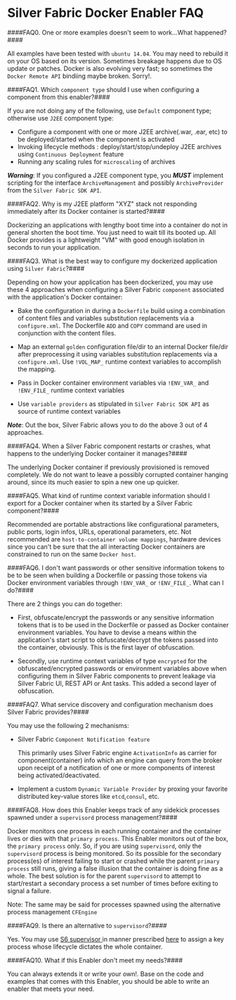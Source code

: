 Silver Fabric Docker Enabler FAQ
=================================

####FAQ0. One or more examples doesn't seem to work...What happened?####

All examples have been tested with `ubuntu 14.04`. You may need to rebuild it on your OS based on its version. Sometimes breakage happens due to OS update or patches. Docker is also evolving very fast; so sometimes the `Docker Remote API` bindiing maybe broken. Sorry!.

####FAQ1. Which `component type` should I use when configuring a component from this enabler?####

If you are not doing any of the following, use `Default` component type; otherwise use `J2EE` component type:

- Configure a component with one or more J2EE archive(.war, .ear, etc) to be deployed/started when the component is activated
- Invoking lifecycle methods : deploy/start/stop/undeploy J2EE archives using `Continuous Deployment` feature
- Running any scaling rules for `microscaling` of archives

***Warning***: If you configured a J2EE component type, you ***MUST*** implement scripting for the interface `ArchiveManagement` and possibly `ArchiveProvider` from the `Silver Fabric SDK API`.

####FAQ2. Why is my J2EE platform "XYZ" stack not responding immediately after its Docker container is started?####

Dockerizing an applications with lengthy boot time into a container do not in general shorten the boot time. You just need to wait till its booted up. All Docker provides is a lightweight "VM" with good enough isolation in seconds to run your application.

####FAQ3. What is the best way to configure my dockerized application using `Silver Fabric`?####

Depending on how your application has been dockerized, you may use these 4 approaches when configuring a Silver Fabric `component` associated with the application's Docker container:

- Bake the configuration in during a `Dockerfile` build using a combination of content files and variables substitution replacements via a `configure.xml`. The Dockerfile `ADD` and `COPY` command are used in conjunction with the content files.

- Map an external `golden` configuration file/dir to an internal Docker file/dir after preprocessing it using variables substitution replacements via a `configure.xml`. Use `!VOL_MAP_` runtime context variables to accomplish the mapping.

- Pass in Docker container environment variables via `!ENV_VAR_` and `!ENV_FILE_` runtime context variables
- Use `variable providers` as stipulated in `Silver Fabric SDK API` as source of runtime context variables

***Note***: Out the box, Silver Fabric allows you to do the above 3 out of 4 approaches.

####FAQ4. When a Silver Fabric component restarts or crashes, what happens to the underlying Docker container it manages?####

The underlying Docker container if previously provisioned is removed completely. We do not want to leave a possibly corrupted container hanging around, since its much easier to spin a new one up quicker.

####FAQ5. What kind of runtime context variable information should I export for a Docker container when its started by a Silver Fabric component?####

Recommended are portable abstractions like configurational parameters, public ports, login infos, URLs, operational parameters, etc.
Not recommended are `host-to-container volume mappings`, hardware devices since you can't be sure that the all interacting Docker containers are constrained to run on the same `Docker host`.

####FAQ6. I don't want passwords or other sensitive information tokens to be to be seen when building a Dockerfile or passing those tokens via Docker environment variables through `!ENV_VAR_` or `!ENV_FILE_`. What can I do?####

There are 2 things you can do together:

- First, obfuscate/encrypt the passwords or any sensitive information tokens that is to be used in the Dockerfile or
passed as Docker container environment variables. You have to devise a means within the application's start script to obfuscate/decrypt the tokens passed into the container, obviously. This is the first layer of obfuscation.

- Secondly, use runtime context variables of type `encrypted` for the obfuscated/encrypted passwords or environment variables above when configuring them in Silver Fabric components to prevent leakage via Silver Fabric UI, REST API or Ant tasks. This added a second layer of obfuscation.

####FAQ7. What service discovery and configuration mechanism does Silver Fabric provides?####

You may use the following 2 mechanisms:

- Silver Fabric `Component Notification feature`

  This primarily uses Silver Fabric engine `ActivationInfo` as carrier for component(container) info which an engine can query from the broker upon receipt of a notification of one or more components of interest being activated/deactivated.

- Implement a custom `Dynamic Variable Provider` by proxing your favorite distributed key-value stores like `etcd`,`consul`, etc.

####FAQ8. How does this Enabler keeps track of any sidekick processes spawned under a `supervisord` process management?####

Docker monitors one process in each running container and the container lives or dies with that `primary process`. This Enabler monitors out of the box, the `primary process` only. So, if you are using `supervisord`, only the `supervisord` process is being monitored.  So its possible for the secondary process(es) of interest failing to start or crashed while the parent `primary process` still runs, giving a false illusion that the container is doing fine as a whole. The best solution is for the parent `supervisord` to attempt to start/restart a secondary process a set number of times before exiting to signal a failure. 

Note: The same may be said for processes spawned using the alternative process management `CFEngine`

####FAQ9. Is there an alternative to `supervisord`?####

Yes. You may use [S6 supervisor ](http://www.skarnet.org/software/s6/) in manner prescribed [here](http://blog.tutum.co/2014/12/02/docker-and-s6-my-new-favorite-process-supervisor/) to assign a key process whose lifecycle dictates the whole container.

####FAQ10. What if this Enabler don't meet my needs?####

You can always extends it or write your own!. Base on the code and examples that comes with this Enabler, you should be able to write an enabler that meets your need.
